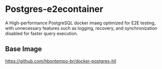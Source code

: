 # Postgres-e2econtainer

A High-performance PostgreSQL docker imaeg optimized for E2E testing, with unnecessary features such as logging, recovery, and synchronization disabled for faster query execution.

## Base Image

https://github.com/hbontempo-br/docker-postgres-hll
